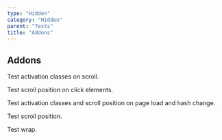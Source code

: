 ```yaml
---
type: "Hidden"
category: "Hidden"
parent: "Tests"
title: "Addons"
---
```


## Addons

Test activation classes on scroll.

Test scroll position on click elements.

Test activation classes and scroll position on page load and hash change.

<demo>
  <div class="gatsby_demo_item xt-toggle" data-iframe="demos/components/addons/navigation/scrolltoanchor">
  </div>
  <div class="gatsby_demo_item xt-toggle" data-iframe="demos/components/addons/navigation/scrolltoanchor-overlay">
  </div>
</demo>

Test scroll position.

Test wrap.

<demo>
  <demoinline src="demos/components/addons/slider/automaticscroll">
  </demoinline>
</demo>
